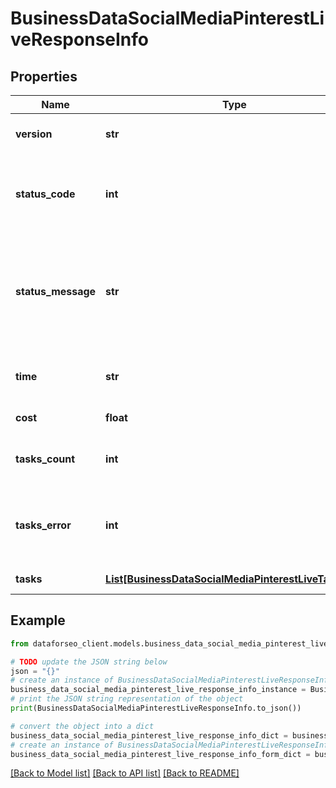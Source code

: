 # BusinessDataSocialMediaPinterestLiveResponseInfo


## Properties

Name | Type | Description | Notes
------------ | ------------- | ------------- | -------------
**version** | **str** | the current version of the API | [optional] 
**status_code** | **int** | general status code you can find the full list of the response codes here | [optional] 
**status_message** | **str** | general informational message you can find the full list of general informational messages here | [optional] 
**time** | **str** | total execution time, seconds | [optional] 
**cost** | **float** | total tasks cost, USD | [optional] 
**tasks_count** | **int** | the number of tasks in the tasks array | [optional] 
**tasks_error** | **int** | the number of tasks in the tasks array returned with an error | [optional] 
**tasks** | [**List[BusinessDataSocialMediaPinterestLiveTaskInfo]**](BusinessDataSocialMediaPinterestLiveTaskInfo.md) | array of tasks | [optional] 

## Example

```python
from dataforseo_client.models.business_data_social_media_pinterest_live_response_info import BusinessDataSocialMediaPinterestLiveResponseInfo

# TODO update the JSON string below
json = "{}"
# create an instance of BusinessDataSocialMediaPinterestLiveResponseInfo from a JSON string
business_data_social_media_pinterest_live_response_info_instance = BusinessDataSocialMediaPinterestLiveResponseInfo.from_json(json)
# print the JSON string representation of the object
print(BusinessDataSocialMediaPinterestLiveResponseInfo.to_json())

# convert the object into a dict
business_data_social_media_pinterest_live_response_info_dict = business_data_social_media_pinterest_live_response_info_instance.to_dict()
# create an instance of BusinessDataSocialMediaPinterestLiveResponseInfo from a dict
business_data_social_media_pinterest_live_response_info_form_dict = business_data_social_media_pinterest_live_response_info.from_dict(business_data_social_media_pinterest_live_response_info_dict)
```
[[Back to Model list]](../README.md#documentation-for-models) [[Back to API list]](../README.md#documentation-for-api-endpoints) [[Back to README]](../README.md)


